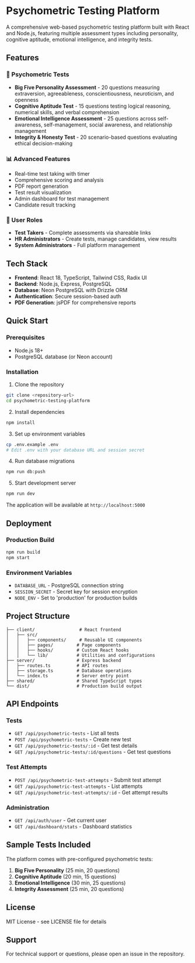 # Psychometric Testing Platform

A comprehensive web-based psychometric testing platform built with React and Node.js, featuring multiple assessment types including personality, cognitive aptitude, emotional intelligence, and integrity tests.

## Features

### 🧠 Psychometric Tests
- **Big Five Personality Assessment** - 20 questions measuring extraversion, agreeableness, conscientiousness, neuroticism, and openness
- **Cognitive Aptitude Test** - 15 questions testing logical reasoning, numerical skills, and verbal comprehension
- **Emotional Intelligence Assessment** - 25 questions across self-awareness, self-management, social awareness, and relationship management
- **Integrity & Honesty Test** - 20 scenario-based questions evaluating ethical decision-making

### 📊 Advanced Features
- Real-time test taking with timer
- Comprehensive scoring and analysis
- PDF report generation
- Test result visualization
- Admin dashboard for test management
- Candidate result tracking

### 🎯 User Roles
- **Test Takers** - Complete assessments via shareable links
- **HR Administrators** - Create tests, manage candidates, view results
- **System Administrators** - Full platform management

## Tech Stack

- **Frontend**: React 18, TypeScript, Tailwind CSS, Radix UI
- **Backend**: Node.js, Express, PostgreSQL
- **Database**: Neon PostgreSQL with Drizzle ORM
- **Authentication**: Secure session-based auth
- **PDF Generation**: jsPDF for comprehensive reports

## Quick Start

### Prerequisites
- Node.js 18+
- PostgreSQL database (or Neon account)

### Installation

1. Clone the repository
```bash
git clone <repository-url>
cd psychometric-testing-platform
```

2. Install dependencies
```bash
npm install
```

3. Set up environment variables
```bash
cp .env.example .env
# Edit .env with your database URL and session secret
```

4. Run database migrations
```bash
npm run db:push
```

5. Start development server
```bash
npm run dev
```

The application will be available at `http://localhost:5000`

## Deployment

### Production Build
```bash
npm run build
npm start
```

### Environment Variables
- `DATABASE_URL` - PostgreSQL connection string
- `SESSION_SECRET` - Secret key for session encryption
- `NODE_ENV` - Set to 'production' for production builds

## Project Structure

```
├── client/                 # React frontend
│   ├── src/
│   │   ├── components/     # Reusable UI components
│   │   ├── pages/         # Page components
│   │   ├── hooks/         # Custom React hooks
│   │   └── lib/           # Utilities and configurations
├── server/                # Express backend
│   ├── routes.ts          # API routes
│   ├── storage.ts         # Database operations
│   └── index.ts           # Server entry point
├── shared/                # Shared TypeScript types
└── dist/                  # Production build output
```

## API Endpoints

### Tests
- `GET /api/psychometric-tests` - List all tests
- `POST /api/psychometric-tests` - Create new test
- `GET /api/psychometric-tests/:id` - Get test details
- `GET /api/psychometric-tests/:id/questions` - Get test questions

### Test Attempts
- `POST /api/psychometric-test-attempts` - Submit test attempt
- `GET /api/psychometric-test-attempts` - List attempts
- `GET /api/psychometric-test-attempts/:id` - Get attempt results

### Administration
- `GET /api/auth/user` - Get current user
- `GET /api/dashboard/stats` - Dashboard statistics

## Sample Tests Included

The platform comes with pre-configured psychometric tests:

1. **Big Five Personality** (25 min, 20 questions)
2. **Cognitive Aptitude** (20 min, 15 questions) 
3. **Emotional Intelligence** (30 min, 25 questions)
4. **Integrity Assessment** (25 min, 20 questions)

## License

MIT License - see LICENSE file for details

## Support

For technical support or questions, please open an issue in the repository.